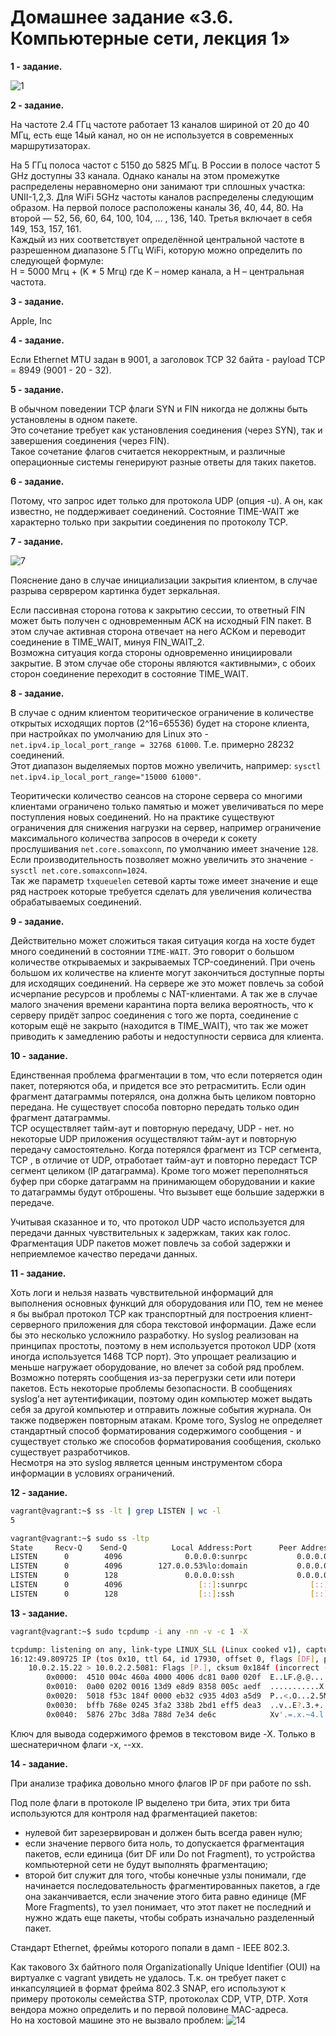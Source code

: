 # Домашнее задание «3.6. Компьютерные сети, лекция 1»

**1 - задание.**

![1](1.gif)


**2 - задание.**

На частоте 2.4 ГГц частоте работает 13 каналов шириной от 20 до 40 МГц, есть еще 14ый канал, но он не используется в современных маршрутизаторах.

На 5 ГГц полоса частот с 5150 до 5825 МГц. В России в полосе частот 5 GHz доступны 33 канала. Однако каналы на этом промежутке распределены неравномерно они занимают три сплошных участка: 
UNII-1,2,3. Для WiFi 5GHz частоты каналов распределены следующим образом. На первой полосе расположены каналы 36, 40, 44, 80. 
На второй — 52, 56, 60, 64, 100, 104, … , 136, 140. Третья включает в себя 149, 153, 157, 161.    
Каждый из них соответствует определённой центральной частоте в разрешенном диапазоне 5 ГГц WiFi, которую можно определить по следующей формуле:    
H = 5000 Мгц + (K * 5 Мгц)
где K – номер канала, а H – центральная частота.


  
**3 - задание.**

Apple, Inc



**4 - задание.**

Если Ethernet MTU задан в 9001, а заголовок TCP 32 байта - payload TCP = 8949 (9001 - 20 - 32). 


**5 - задание.**

В обычном поведении TCP флаги SYN и FIN никогда не должны быть установлены в одном пакете.    
Это сочетание требует как установления соединения (через SYN), так и завершения соединения (через FIN).    
Такое сочетание флагов считается некорректным, и различные операционные системы генерируют разные ответы для таких пакетов.



**6 - задание.**

Потому, что запрос идет только для протокола UDP (опция -u). А он, как известно, не поддерживает соединений. Состояние TIME-WAIT же характерно только при закрытии соединения по протоколу TCP.



**7 - задание.**

![7](7.gif)

Пояснение дано в случае инициализации закрытия клиентом, в случае разрыва серврером картинка будет зеркальная.    

Если пассивная сторона готова к закрытию сессии, то ответный FIN может быть получен с одновременным ACK на исходный FIN пакет. В этом случае активная сторона отвечает на него ACKом и переводит соединение в TIME_WAIT, минуя FIN_WAIT_2.    
Возможна ситуация когда стороны одновременно инициировали закрытие. В этом случае обе стороны являются «активными», с обоих сторон соединение переходит в состояние TIME_WAIT.
 
 
 
**8 - задание.**

В случае с одним клиентом теоритическое ограничение в количестве открытых исходящих портов (2^16=65536) будет на стороне клиента, 
при настройках по умолчанию для Linux это - `net.ipv4.ip_local_port_range = 32768 61000`. Т.е. примерно 28232 соединений.    
Этот диапазон выделяемых портов можно увеличить, например: `sysctl net.ipv4.ip_local_port_range="15000 61000"`.

Теоритически количество сеансов на стороне сервера со многими клиентами ограничено только памятью и может увеличиваться по мере поступления новых соединений.
Но на практике существуют ограничения для снижения нагрузки на сервер, например ограничение максимального количества запросов в очереди к сокету прослушивания `net.core.somaxconn`,
по умолчанию имеет значение `128`. Если производительность позволяет можно увеличить это значение - `sysctl net.core.somaxconn=1024`.   
Так же параметр `txqueuelen` сетевой карты тоже имеет значение и еще ряд настроек которые требуется сделать для увеличения количества обрабатываемых соединений.


**9 - задание.**

Действительно может сложиться такая ситуация когда на хосте будет много соединений в состоянии `TIME-WAIT`.
Это говорит о большом количестве открываемых и закрываемых TCP-соединений. 
При очень большом их количестве на клиенте могут закончиться доступные порты для исходящих соединений.
На сервере же это может повлечь за собой исчерпание ресурсов и проблемы с NAT-клиентами. А так же в случае 
малого значения времени карантина порта велика вероятность, что к серверу придёт запрос соединения с того же порта, 
соединение с которым ещё не закрыто (находится в TIME_WAIT), что так же может приводить к замедлению работы и недоступности сервиса для клиента.



**10 - задание.**

Единственная проблема фрагментации в том, что если потеряется один пакет, потеряются оба, и придется все это ретрасмитить. Если один фрагмент датаграммы потерялся, она должна быть целиком повторно передана. Не существует способа повторно передать только один фрагмент датаграммы.     
TCP осуществляет тайм-аут и повторную передачу, UDP - нет. но некоторые UDP приложения осуществляют тайм-аут и повторную передачу самостоятельно.
Когда потерялся фрагмент из TCP сегмента, TCP , в отличие от UDP, отработает тайм-аут и повторно передаст TCP сегмент целиком (IP датаграмма). 
Кроме того может переполняться буфер при сборке датаграмм на принимающем оборудовании и какие то датаграммы будут отброшены. Что вызывет еще большие задержки в передаче.

Учитывая сказанное и то, что протокол UDP часто используется для передачи данных чувствительных к задержкам, таких как голос. 
Фрагментация UDP пакетов может повлечь за собой задержки и неприемлемое качество передачи данных.



**11 - задание.**

Хоть логи и нельзя назвать чувствительной информаций для выполнения основных функций для оборудования или ПО, тем не менее я бы выбрал протокол TCP как транспортный для построения клиент-серверного приложения для сбора текстовой информации. Даже если бы это несколько усложнило разработку.
Но syslog реализован на принципах простоты, поэтому в нем используется протокол UDP (хотя иногда используется 1468 TCP порт). Это упрощает реализацию и меньше нагружает оборудование, но влечет за собой ряд проблем.    
Возможно потерять сообщения из-за перегрузки сети или потери пакетов. Есть некоторые проблемы безопасности. В сообщениях syslog’а нет аутентификации, поэтому один компьютер может выдать себя за другой компьютер и отправить ложные события журнала. Он также подвержен повторным атакам.
Кроме того, Syslog не определяет стандартный способ форматирования содержимого сообщения - и существует столько же способов форматирования сообщения, сколько существует разработчиков.    
Несмотря на это syslog является ценным инструментом сбора информации в условиях ограничений.
 


**12 - задание.**

```bash
vagrant@vagrant:~$ ss -lt | grep LISTEN | wc -l
5
```
```bash
vagrant@vagrant:~$ sudo ss -ltp
State	  Recv-Q	Send-Q			Local Address:Port	    Peer Address:Port           Process
LISTEN		0	     4096		       0.0.0.0:sunrpc           0.0.0.0:*		users:(("rpcbind",pid=599,fd=4),("systemd",pid=1,fd=86))
LISTEN		0	     4096		 127.0.0.53%lo:domain           0.0.0.0:*	  	users:(("systemd-resolve",pid=600,fd=13))
LISTEN		0	     128		       0.0.0.0:ssh              0.0.0.0:*		users:(("sshd",pid=2233,fd=3))
LISTEN		0	     4096		          [::]:sunrpc              [::]:*		users:(("rpcbind",pid=599,fd=6),("systemd",pid=1,fd=88))
LISTEN		0	     128		          [::]:ssh                 [::]:*		users:(("sshd",pid=2233,fd=4))
```


**13 - задание.**

```bash
vagrant@vagrant:~$ sudo tcpdump -i any -nn -v -c 1 -X

tcpdump: listening on any, link-type LINUX_SLL (Linux cooked v1), capture size 262144 bytes
16:12:49.809725 IP (tos 0x10, ttl 64, id 17930, offset 0, flags [DF], proto TCP (6), length 76)
    10.0.2.15.22 > 10.0.2.2.5081: Flags [P.], cksum 0x184f (incorrect -> 0x9265), seq 3906569048:3906569084, ack 6074079, win 62780, length 36
        0x0000:  4510 004c 460a 4000 4006 dc81 0a00 020f  E..LF.@.@.......
        0x0010:  0a00 0202 0016 13d9 e8d9 8358 005c aedf  ...........X.\..
        0x0020:  5018 f53c 184f 0000 eb32 c935 4d03 a5d9  P..<.O...2.5M...
        0x0030:  bffb 768e 0245 3fa2 338b 2bd1 eff5 dea3  ..v..E?.3.+.....
        0x0040:  5876 27bc 3d8a 788d 7e34 de6c            Xv'.=.x.~4.l
```
Ключ для вывода содержимого фремов в текстовом виде -X.
Только в шеснатеричном флаги -x, --xx.



**14 - задание.**

При анализе трафика довольно много флагов IP `DF` при работе по ssh.

Под поле флаги в протоколе IP выделено три бита, этих три бита используются для контроля над фрагментацией пакетов:    
- нулевой бит зарезервирован и должен быть всегда равен нулю;    
- если значение первого бита ноль, то допускается фрагментация пакетов, если единица (бит DF или Do not Fragment), то устройства компьютерной сети не будут выполнять фрагментацию;   
- второй бит служит для того, чтобы конечные узлы понимали, где начинается последовательность фрагментированных пакетов, а где она заканчивается, если значение этого бита равно единице (MF More Fragments), то узел понимает, что этот пакет не последний и нужно ждать еще пакеты, чтобы собрать изначально разделенный пакет.

Стандарт Ethernet, фреймы которого попали в дамп - IEEE 802.3.
 
Как такового 3х байтного поля Organizationally Unique Identifier (OUI) на виртуалке с vagrant увидеть не удалось. Т.к. он требует пакет с инкапсуляцией в формат фрейма 802.3 SNAP, его используют к примеру протоколы семейства STP, протоколах CDP, VTP, DTP. Хотя вендора можно определить и по первой половине MAC-адреса.    
Но на хостовой машине это не вызвало проблем:
![14](14.png)

